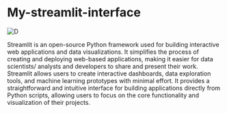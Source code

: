 # My-streamlit-interface

![D](https://github.com/njer1nj0r0ge236/My-streamlit-interface/assets/129849647/290643bd-effe-4fa9-abf7-ff5c944b0060)

Streamlit is an open-source Python framework used for building interactive web applications and data visualizations. It simplifies the process of creating and deploying web-based applications, making it easier for data scientists/ analysts and developers to share and present their work. Streamlit allows users to create interactive dashboards, data exploration tools, and machine learning prototypes with minimal effort. It provides a straightforward and intuitive interface for building applications directly from Python scripts, allowing users to focus on the core functionality and visualization of their projects.
